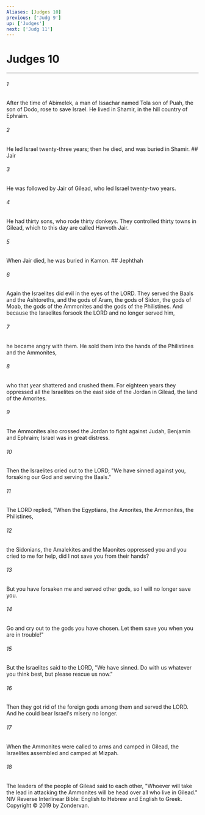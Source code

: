 ```yaml
---
Aliases: [Judges 10]
previous: ['Judg 9']
up: ['Judges']
next: ['Judg 11']
---
```

# Judges 10

***


###### 1 
After the time of Abimelek, a man of Issachar named Tola son of Puah, the son of Dodo, rose to save Israel. He lived in Shamir, in the hill country of Ephraim. 

###### 2 
He led Israel twenty-three years; then he died, and was buried in Shamir. ## Jair 

###### 3 
He was followed by Jair of Gilead, who led Israel twenty-two years. 

###### 4 
He had thirty sons, who rode thirty donkeys. They controlled thirty towns in Gilead, which to this day are called Havvoth Jair. 

###### 5 
When Jair died, he was buried in Kamon. ## Jephthah 

###### 6 
Again the Israelites did evil in the eyes of the LORD. They served the Baals and the Ashtoreths, and the gods of Aram, the gods of Sidon, the gods of Moab, the gods of the Ammonites and the gods of the Philistines. And because the Israelites forsook the LORD and no longer served him, 

###### 7 
he became angry with them. He sold them into the hands of the Philistines and the Ammonites, 

###### 8 
who that year shattered and crushed them. For eighteen years they oppressed all the Israelites on the east side of the Jordan in Gilead, the land of the Amorites. 

###### 9 
The Ammonites also crossed the Jordan to fight against Judah, Benjamin and Ephraim; Israel was in great distress. 

###### 10 
Then the Israelites cried out to the LORD, "We have sinned against you, forsaking our God and serving the Baals." 

###### 11 
The LORD replied, "When the Egyptians, the Amorites, the Ammonites, the Philistines, 

###### 12 
the Sidonians, the Amalekites and the Maonites oppressed you and you cried to me for help, did I not save you from their hands? 

###### 13 
But you have forsaken me and served other gods, so I will no longer save you. 

###### 14 
Go and cry out to the gods you have chosen. Let them save you when you are in trouble!" 

###### 15 
But the Israelites said to the LORD, "We have sinned. Do with us whatever you think best, but please rescue us now." 

###### 16 
Then they got rid of the foreign gods among them and served the LORD. And he could bear Israel's misery no longer. 

###### 17 
When the Ammonites were called to arms and camped in Gilead, the Israelites assembled and camped at Mizpah. 

###### 18 
The leaders of the people of Gilead said to each other, "Whoever will take the lead in attacking the Ammonites will be head over all who live in Gilead." NIV Reverse Interlinear Bible: English to Hebrew and English to Greek. Copyright © 2019 by Zondervan.
